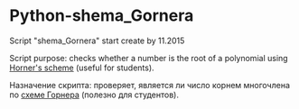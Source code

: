 # Python-shema_Gornera
Script "shema_Gornera" start create by 11.2015

Script purpose: checks whether a number is the root of a polynomial using [Horner's scheme](https://en.wikipedia.org/wiki/Horner%27s_method) (useful for students).

Назначение скрипта: проверяет, является ли число корнем многочлена по [схеме Горнера](https://ru.wikipedia.org/wiki/Схема_Горнера) (полезно для студентов).
